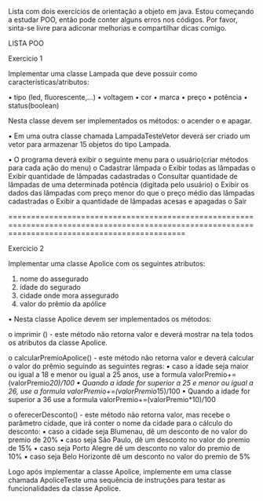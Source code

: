 Lista com dois exercícios de orientação a objeto em java. Estou começando a estudar POO, então pode conter alguns erros nos códigos. Por favor, sinta-se livre para adiconar melhorias e compartilhar dicas comigo.


LISTA POO

Exercicio 1

Implementar uma classe Lampada que deve possuir
como características/atributos:

• tipo (led, fluorescente,...)
• voltagem
• cor
• marca
• preço
• potência
• status(boolean)

Nesta classe devem ser implementados os métodos:
o acender
o e apagar.

• Em uma outra classe chamada LampadaTesteVetor deverá ser criado um
vetor para armazenar 15 objetos do tipo Lampada.

• O programa deverá exibir o seguinte menu para o
usuário(criar métodos para cada ação do menu)
o Cadastrar lâmpada
o Exibir todas as lâmpadas
o Exibir quantidade de lâmpadas cadastradas
o Consultar quantidade de lâmpadas de uma determinada potência
(digitada pelo usuário)
o Exibir os dados das lâmpadas com preço menor do que o preço
médio das lâmpadas cadastradas
o Exibir a quantidade de lâmpadas acesas e apagadas
o Sair

===================================================================================================================================================

Exercicio 2

Implementar uma classe Apolice com os seguintes atributos:
1. nome do assegurado
2. idade do segurado
3. cidade onde mora assegurado
4. valor do prêmio da apólice

• Nesta classe Apolice devem ser implementados os métodos:

o imprimir () - este método não retorna valor e deverá mostrar na tela
todos os atributos da classe Apolice.

o calcularPremioApolice() - este método não retorna valor e deverá
calcular o valor do prêmio seguindo as seguintes regras:
▪ caso a idade seja maior ou igual a 18 e menor ou igual a 25
anos, use a formula valorPremio+=(valorPremio*20)/100
▪ Quando a idade for superior a 25 e menor ou igual a 26, use a
formula valorPremio+=(valorPremio*15)/100
▪ Quando a idade for superior a 36 use a formula
valorPremio+=(valorPremio*10)/100

o oferecerDesconto() - este método não retorna valor, mas recebe o
parâmetro cidade, que irá conter o nome da cidade para o cálculo do
desconto:
▪ caso a cidade seja Blumenau, dê um desconto de no valor do
premio de 20%
▪ caso seja São Paulo, dê um desconto no valor do premio de
15%
▪ caso seja Porto Alegre dê um desconto no valor do premio de
10%
▪ caso seja Belo Horizonte dê um desconto no valor do premio
de 5%

Logo após implementar a classe Apolice, implemente em uma classe
chamada ApoliceTeste uma sequência de instruções para testar as
funcionalidades da classe Apolice.